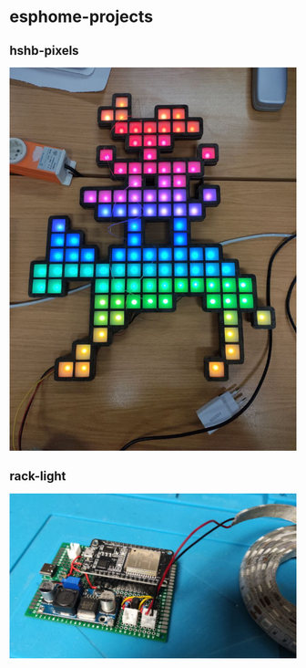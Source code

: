 # esphome-projects

## hshb-pixels

![hshb-pixels](img/hshb-pixels.jpg)

## rack-light

![rack-light](img/rack-light.jpg)
